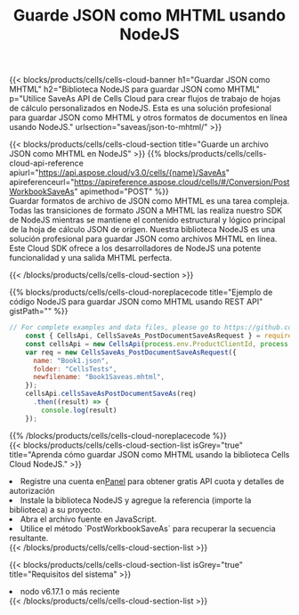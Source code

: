 ﻿---
title:  Guarde JSON como MHTML usando NodeJS
description:  Utilizando Aspose.Cells Cloud SDK para NodeJS para guardar el archivo en formato JSON como archivo en formato MHTML.
kwords: Excel, Save JSON as MHTML, REST, NodeJS
howto: How to save JSON as MHTML using Aspose.Cells Cloud NodeJS library.
---
{{< blocks/products/cells/cells-cloud-banner h1="Guardar JSON como MHTML" h2="Biblioteca NodeJS para guardar JSON como MHTML" p="Utilice SaveAs API de Cells Cloud para crear flujos de trabajo de hojas de cálculo personalizados en NodeJS. Esta es una solución profesional para guardar JSON como MHTML y otros formatos de documentos en línea usando NodeJS." urlsection="saveas/json-to-mhtml/" >}}

{{< blocks/products/cells/cells-cloud-section title="Guarde un archivo JSON como MHTML en NodeJS" >}}
{{% blocks/products/cells/cells-cloud-api-reference apiurl="https://api.aspose.cloud/v3.0/cells/{name}/SaveAs" apireferenceurl="https://apireference.aspose.cloud/cells/#/Conversion/PostWorkbookSaveAs" apimethod="POST" %}}
<br/>
Guardar formatos de archivo de JSON como MHTML es una tarea compleja. Todas las transiciones de formato JSON a MHTML las realiza nuestro SDK de NodeJS mientras se mantiene el contenido estructural y lógico principal de la hoja de cálculo JSON de origen. Nuestra biblioteca NodeJS es una solución profesional para guardar JSON como archivos MHTML en línea. Este Cloud SDK ofrece a los desarrolladores de NodeJS una potente funcionalidad y una salida MHTML perfecta.

{{< /blocks/products/cells/cells-cloud-section >}}

{{% blocks/products/cells/cells-cloud-noreplacecode title="Ejemplo de código NodeJS para guardar JSON como MHTML usando REST API" gistPath="" %}}
  
```js
// For complete examples and data files, please go to https://github.com/aspose-cells-cloud/aspose-cells-cloud-node/
    const { CellsApi, CellsSaveAs_PostDocumentSaveAsRequest } = require("asposecellscloud");
    const cellsApi = new CellsApi(process.env.ProductClientId, process.env.ProductClientSecret);
    var req = new CellsSaveAs_PostDocumentSaveAsRequest({
      name: "Book1.json",
      folder: "CellsTests",
      newfilename: "Book1Saveas.mhtml",
    });
    cellsApi.cellsSaveAsPostDocumentSaveAs(req)
      .then((result) => {
        console.log(result)
    });
```
  
{{% /blocks/products/cells/cells-cloud-noreplacecode %}}
<br/>
{{< blocks/products/cells/cells-cloud-section-list isGrey="true" title="Aprenda cómo guardar JSON como MHTML usando la biblioteca Cells Cloud NodeJS." >}}
<li> Registre una cuenta en<a href="https://dashboard.aspose.cloud/">Panel</a> para obtener gratis API cuota y detalles de autorización</li>
<li>Instale la biblioteca NodeJS y agregue la referencia (importe la biblioteca) a su proyecto.</li>
<li>Abra el archivo fuente en JavaScript.</li>
<li>Utilice el método `PostWorkbookSaveAs` para recuperar la secuencia resultante.</li>
{{< /blocks/products/cells/cells-cloud-section-list >}}

{{< blocks/products/cells/cells-cloud-section-list isGrey="true" title="Requisitos del sistema" >}}
<li>nodo v6.17.1 o más reciente</li>
{{< /blocks/products/cells/cells-cloud-section-list >}}
